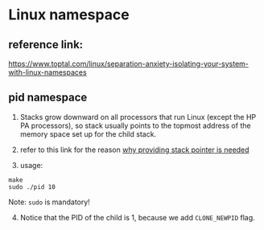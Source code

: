 # Linux namespace

## reference link:
https://www.toptal.com/linux/separation-anxiety-isolating-your-system-with-linux-namespaces
## pid namespace

1. Stacks grow downward on all
    processors that run Linux (except the HP PA processors), so stack
    usually points to the topmost address of the memory space set up
    for the child stack.

2. refer to this link for the reason [why providing stack pointer is needed](https://stackoverflow.com/questions/10597104/child-stack-explaination-in-clone-system-call)

3. usage: 
```
make
sudo ./pid 10
```

Note: `sudo` is mandatory!

4. Notice that the PID of the child is 1, because we add `CLONE_NEWPID` flag.